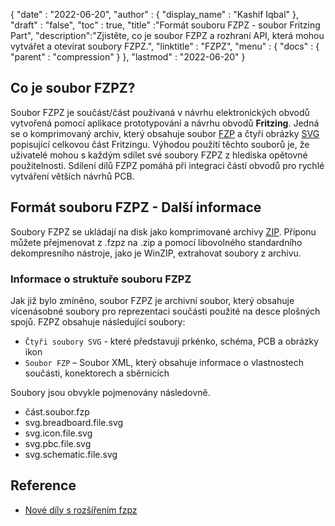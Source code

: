 {
  "date" : "2022-06-20",
  "author" : {
    "display_name" : "Kashif Iqbal"
},
  "draft" : "false",
  "toc" : true,
  "title" :"Formát souboru FZPZ - soubor Fritzing Part",
  "description":"Zjistěte, co je soubor FZPZ a rozhraní API, která mohou vytvářet a otevírat soubory FZPZ.",
  "linktitle" : "FZPZ",
  "menu" : {
    "docs" : {
      "parent" : "compression"
}
},
  "lastmod" : "2022-06-20"
}

## Co je soubor FZPZ?

Soubor FZPZ je součást/část používaná v návrhu elektronických obvodů vytvořená pomocí aplikace prototypování a návrhu obvodů **Fritzing**. Jedná se o komprimovaný archiv, který obsahuje soubor [FZP](/cs/cad/fzp/) a čtyři obrázky [SVG](/cs/page-description-language/svg/) popisující celkovou část Fritzingu. Výhodou použití těchto souborů je, že uživatelé mohou s každým sdílet své soubory FZPZ z hlediska opětovné použitelnosti. Sdílení dílů FZPZ pomáhá při integraci částí obvodů pro rychlé vytváření větších návrhů PCB.

## Formát souboru FZPZ - Další informace

Soubory FZPZ se ukládají na disk jako komprimované archivy [ZIP](/cs/compression/zip/). Příponu můžete přejmenovat z .fzpz na .zip a pomocí libovolného standardního dekompresního nástroje, jako je WinZIP, extrahovat soubory z archivu.

### Informace o struktuře souboru FZPZ

Jak již bylo zmíněno, soubor FZPZ je archivní soubor, který obsahuje vícenásobné soubory pro reprezentaci součásti použité na desce plošných spojů. FZPZ obsahuje následující soubory:

* `Čtyři soubory SVG` - které představují prkénko, schéma, PCB a obrázky ikon
* `Soubor FZP` – Soubor XML, který obsahuje informace o vlastnostech součásti, konektorech a sběrnicích

Soubory jsou obvykle pojmenovány následovně.

* část.soubor.fzp
* svg.breadboard.file.svg
* svg.icon.file.svg
* svg.pbc.file.svg
* svg.schematic.file.svg

## Reference ##

* [Nové díly s rozšířením fzpz](https://forum.fritzing.org/t/new-parts-with-fzpz-extension/8007/2)

